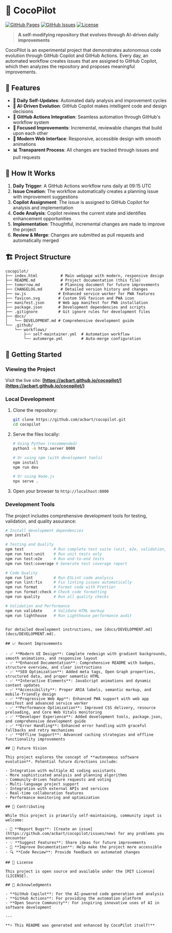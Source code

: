 # 🤖 CocoPilot

[![GitHub Pages](https://img.shields.io/badge/GitHub%20Pages-Live-brightgreen)](https://acbart.github.io/cocopilot/)
[![GitHub Issues](https://img.shields.io/github/issues/acbart/cocopilot)](https://github.com/acbart/cocopilot/issues)
[![License](https://img.shields.io/badge/License-MIT-blue.svg)](LICENSE)

> **A self-modifying repository that evolves through AI-driven daily improvements**

CocoPilot is an experimental project that demonstrates autonomous code evolution through GitHub Copilot and GitHub Actions. Every day, an automated workflow creates issues that are assigned to GitHub Copilot, which then analyzes the repository and proposes meaningful improvements.

## 🌟 Features

- **🔄 Daily Self-Updates**: Automated daily analysis and improvement cycles
- **🤖 AI-Driven Evolution**: GitHub Copilot makes intelligent code and design decisions
- **🚀 GitHub Actions Integration**: Seamless automation through GitHub's workflow system
- **🎯 Focused Improvements**: Incremental, reviewable changes that build upon each other
- **📱 Modern Web Interface**: Responsive, accessible design with smooth animations
- **📊 Transparent Process**: All changes are tracked through issues and pull requests

## 🔧 How It Works

1. **Daily Trigger**: A GitHub Actions workflow runs daily at 09:15 UTC
2. **Issue Creation**: The workflow automatically creates a planning issue with improvement suggestions
3. **Copilot Assignment**: The issue is assigned to GitHub Copilot for analysis and implementation
4. **Code Analysis**: Copilot reviews the current state and identifies enhancement opportunities
5. **Implementation**: Thoughtful, incremental changes are made to improve the project
6. **Review & Merge**: Changes are submitted as pull requests and automatically merged

## 🏗️ Project Structure

```
cocopilot/
├── index.html          # Main webpage with modern, responsive design
├── README.md           # Project documentation (this file)
├── tomorrow.md         # Planning document for future improvements
├── CHANGELOG.md        # Detailed version history and changes
├── sw.js              # Enhanced service worker for PWA features
├── favicon.svg        # Custom SVG favicon and PWA icon
├── manifest.json      # Web app manifest for PWA installation
├── package.json       # Development dependencies and scripts
├── .gitignore         # Git ignore rules for development files
├── docs/
│   └── DEVELOPMENT.md # Comprehensive development guide
└── .github/
    └── workflows/
        ├── self-maintainer.yml  # Automation workflow
        └── automerge.yml        # Auto-merge configuration
```

## 🚀 Getting Started

### Viewing the Project

Visit the live site: **[https://acbart.github.io/cocopilot/](https://acbart.github.io/cocopilot/)**

### Local Development

1. Clone the repository:
   ```bash
   git clone https://github.com/acbart/cocopilot.git
   cd cocopilot
   ```

2. Serve the files locally:
   ```bash
   # Using Python (recommended)
   python3 -m http.server 8000
   
   # Or using npm (with development tools)
   npm install
   npm run dev
   
   # Or using Node.js
   npx serve .
   ```

3. Open your browser to `http://localhost:8000`

### Development Tools

The project includes comprehensive development tools for testing, validation, and quality assurance:

```bash
# Install development dependencies
npm install

# Testing and Quality
npm test             # Run complete test suite (unit, e2e, validation, linting)
npm run test:unit    # Run unit tests only  
npm run test:e2e     # Run end-to-end tests
npm run test:coverage # Generate test coverage report

# Code Quality
npm run lint         # Run ESLint code analysis
npm run lint:fix     # Fix linting issues automatically
npm run format       # Format code with Prettier
npm run format:check # Check code formatting
npm run quality      # Run all quality checks

# Validation and Performance
npm run validate     # Validate HTML markup
npm run lighthouse   # Run Lighthouse performance audit
```
```

For detailed development instructions, see [docs/DEVELOPMENT.md](docs/DEVELOPMENT.md).

## 📈 Recent Improvements

- ✅ **Modern UI Design**: Complete redesign with gradient backgrounds, smooth animations, and responsive layout
- ✅ **Enhanced Documentation**: Comprehensive README with badges, structure overview, and clear instructions
- ✅ **SEO Optimization**: Added meta tags, Open Graph properties, structured data, and proper semantic HTML
- ✅ **Interactive Elements**: JavaScript animations and dynamic content updates
- ✅ **Accessibility**: Proper ARIA labels, semantic markup, and mobile-friendly design
- ✅ **Progressive Web App**: Enhanced PWA support with web app manifest and advanced service worker
- ✅ **Performance Optimization**: Improved CSS delivery, resource preloading, and Core Web Vitals monitoring
- ✅ **Developer Experience**: Added development tools, package.json, and comprehensive development guide
- ✅ **Error Handling**: Enhanced error handling with graceful fallbacks and retry mechanisms
- ✅ **Offline Support**: Advanced caching strategies and offline functionality improvements

## 🎯 Future Vision

This project explores the concept of **autonomous software evolution**. Potential future directions include:

- Integration with multiple AI coding assistants
- More sophisticated analysis and planning algorithms
- Community-driven feature requests and voting
- Multi-language project support
- Integration with external APIs and services
- Real-time collaboration features
- Performance monitoring and optimization

## 🤝 Contributing

While this project is primarily self-maintaining, community input is welcome:

- 🐛 **Report Bugs**: [Create an issue](https://github.com/acbart/cocopilot/issues/new) for any problems you encounter
- 💡 **Suggest Features**: Share ideas for future improvements
- 📖 **Improve Documentation**: Help make the project more accessible
- 🔍 **Code Review**: Provide feedback on automated changes

## 📜 License

This project is open source and available under the [MIT License](LICENSE).

## 🙏 Acknowledgments

- **GitHub Copilot**: For the AI-powered code generation and analysis
- **GitHub Actions**: For providing the automation platform
- **Open Source Community**: For inspiring innovative uses of AI in software development

---

**⚡ This README was generated and enhanced by CocoPilot itself!**
